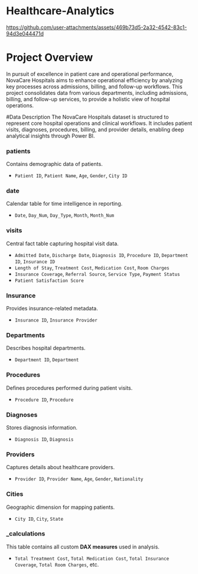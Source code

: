 # Healthcare-Analytics
https://github.com/user-attachments/assets/469b73d5-2a32-4542-83c1-94d3e044471d

# Project Overview
In pursuit of excellence in patient care and operational performance, NovaCare Hospitals aims to enhance operational efficiency by analyzing key processes across admissions, billing, and follow-up workflows. This project consolidates data from various departments, including admissions, billing, and follow-up services, to provide a holistic view of hospital operations. 

#Data Description
The NovaCare Hospitals dataset is structured to represent core hospital operations and clinical workflows. It includes patient visits, diagnoses, procedures, billing, and provider details, enabling deep analytical insights through Power BI.

### patients
Contains demographic data of patients.
- `Patient ID`, `Patient Name`, `Age`, `Gender`, `City ID`

### date
Calendar table for time intelligence in reporting.
- `Date`, `Day_Num`, `Day_Type`, `Month`, `Month_Num`

### visits
Central fact table capturing hospital visit data.
- `Admitted Date`, `Discharge Date`, `Diagnosis ID`, `Procedure ID`, `Department ID`, `Insurance ID`
- `Length of Stay`, `Treatment Cost`, `Medication Cost`, `Room Charges`
- `Insurance Coverage`, `Referral Source`, `Service Type`, `Payment Status`
- `Patient Satisfaction Score`

### Insurance
Provides insurance-related metadata.
- `Insurance ID`, `Insurance Provider`

### Departments
Describes hospital departments.
- `Department ID`, `Department`

### Procedures
Defines procedures performed during patient visits.
- `Procedure ID`, `Procedure`

### Diagnoses
Stores diagnosis information.
- `Diagnosis ID`, `Diagnosis`

### Providers
Captures details about healthcare providers.
- `Provider ID`, `Provider Name`, `Age`, `Gender`, `Nationality`

### Cities
Geographic dimension for mapping patients.
- `City ID`, `City`, `State`

### _calculations
This table contains all custom **DAX measures** used in analysis.
- `Total Treatment Cost`, `Total Medication Cost`, `Total Insurance Coverage`, `Total Room Charges`, etc.

#
